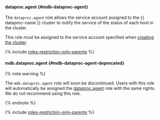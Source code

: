 #### dataproc.agent {#mdb-dataproc-agent}

The `dataproc.agent` role allows the service account assigned to the {{ dataproc-name }} cluster to notify the service of the status of each host in the cluster.

This role must be assigned to the service account specified when [creating the cluster](../../../data-proc/operations/cluster-create.md).

{% include [roles-restriction-only-parents](../roles-restriction-only-parents.md) %}

#### mdb.dataproc.agent {#mdb-dataproc-agent-deprecated}

{% note warning %}

The `mdb.dataproc.agent` role will soon be discontinued. Users with this role will automatically be assigned the [dataproc.agent](#mdb-dataproc-agent) role with the same rights. We do not recommend using this role.

{% endnote %}

{% include [roles-restriction-only-parents](../roles-restriction-only-parents.md) %}
